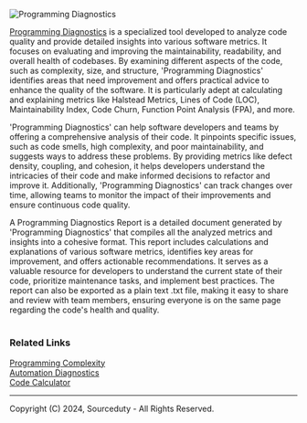 ![Programming Diagnostics](https://github.com/sourceduty/Programming_Diagnostics/assets/123030236/305e3610-7f57-4d80-827d-2d4b36ca0208)

[Programming Diagnostics](https://chatgpt.com/g/g-NjXzC3Dz1-programming-diagnostics)  is a specialized tool developed to analyze code quality and provide detailed insights into various software metrics. It focuses on evaluating and improving the maintainability, readability, and overall health of codebases. By examining different aspects of the code, such as complexity, size, and structure, 'Programming Diagnostics' identifies areas that need improvement and offers practical advice to enhance the quality of the software. It is particularly adept at calculating and explaining metrics like Halstead Metrics, Lines of Code (LOC), Maintainability Index, Code Churn, Function Point Analysis (FPA), and more.

'Programming Diagnostics' can help software developers and teams by offering a comprehensive analysis of their code. It pinpoints specific issues, such as code smells, high complexity, and poor maintainability, and suggests ways to address these problems. By providing metrics like defect density, coupling, and cohesion, it helps developers understand the intricacies of their code and make informed decisions to refactor and improve it. Additionally, 'Programming Diagnostics' can track changes over time, allowing teams to monitor the impact of their improvements and ensure continuous code quality.

A Programming Diagnostics Report is a detailed document generated by 'Programming Diagnostics' that compiles all the analyzed metrics and insights into a cohesive format. This report includes calculations and explanations of various software metrics, identifies key areas for improvement, and offers actionable recommendations. It serves as a valuable resource for developers to understand the current state of their code, prioritize maintenance tasks, and implement best practices. The report can also be exported as a plain text .txt file, making it easy to share and review with team members, ensuring everyone is on the same page regarding the code's health and quality.

#
### Related Links

[Programming Complexity](https://github.com/sourceduty/Programming_Complexity)
<br>
[Automation Diagnostics](https://github.com/sourceduty/Automation_Diagnostics)
<br>
[Code Calculator](https://chat.openai.com/g/g-dKra1u0xF-code-calculator)

***
Copyright (C) 2024, Sourceduty - All Rights Reserved.
